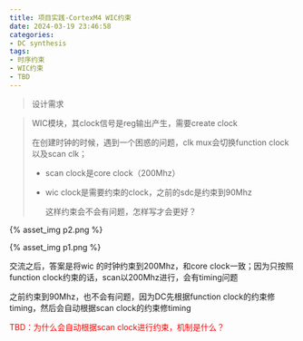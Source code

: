 ```yaml
---
title: 项目实践-CortexM4 WIC约束
date: 2024-03-19 23:46:58
categories:
- DC synthesis
tags:
- 时序约束
- WIC约束
- TBD
---
```


> 设计需求

> WIC模块，其clock信号是reg输出产生，需要create clock
>
> 在创建时钟的时候，遇到一个困惑的问题，clk mux会切换function clock以及scan clk；
>
> - scan clock是core clock（200Mhz）
>
> - wic clock是需要约束的clock，之前的sdc是约束到90Mhz
>
>   这样约束会不会有问题，怎样写才会更好？

{% asset_img p2.png %}

{% asset_img p1.png %}

交流之后，答案是将wic 的时钟约束到200Mhz，和core clock一致；因为只按照function clock约束的话，scan以200Mhz进行，会有timing问题

之前约束到90Mhz，也不会有问题，因为DC先根据function clock的约束修timing，然后会自动根据scan clock的约束修timing

<font color=red>TBD：为什么会自动根据scan clock进行约束，机制是什么？</font>

